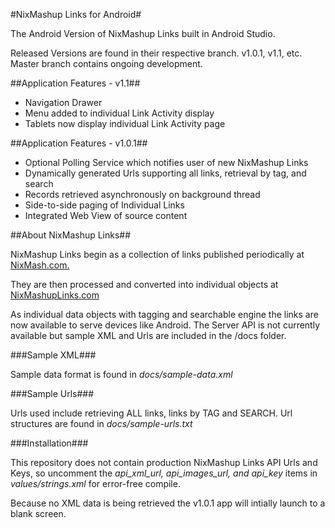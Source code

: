 #NixMashup Links for Android#

The Android Version of NixMashup Links built in Android Studio.

Released Versions are found in their respective branch. v1.0.1, v1.1, etc. Master branch contains ongoing development.

##Application Features - v1.1##

- Navigation Drawer
- Menu added to individual Link Activity display
- Tablets now display individual Link Activity page

##Application Features - v1.0.1##

- Optional Polling Service which notifies user of new NixMashup Links
- Dynamically generated Urls supporting all links, retrieval by tag, and search
- Records retrieved asynchronously on background thread
- Side-to-side paging of Individual Links
- Integrated Web View of source content

##About NixMashup Links##

NixMashup Links begin as a collection of links published periodically at [NixMash.com.](http://nixmash.com/nixmashup)

They are then processed and converted into individual objects at [NixMashupLinks.com](http://nixmashuplinks.com)

As individual data objects with tagging and searchable engine the links are now available to serve devices like Android. The Server API is not currently available but sample XML and Urls are included in the /docs folder.

###Sample XML###

Sample data format is found in _docs/sample-data.xml_

###Sample Urls###

Urls used include retrieving ALL links, links by TAG and SEARCH. Url structures are found in _docs/sample-urls.txt_

###Installation###

This repository does not contain production NixMashup Links API Urls and Keys, so uncomment the _api_xml_url, api_images_url, and api_key_ items in *values/strings.xml* for error-free compile.

Because no XML data is being retrieved the v1.0.1 app will intially launch to a blank screen.


